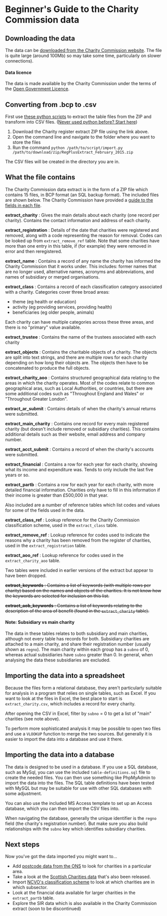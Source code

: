 # Beginner's Guide to the Charity Commission data

## Downloading the data

The data can be [downloaded from the Charity Commission website](http://data.charitycommission.gov.uk/default.aspx). The file is quite large (around 100Mb) so may take some time, particularly on slower connections).

#### Data licence

The data is made available by the Charity Commission under the terms of the [Open Government Licence](https://www.nationalarchives.gov.uk/doc/open-government-licence/version/3/).

## Converting from .bcp to .csv

First use [these python scripts](https://github.com/ncvo/charity-commission-extract/) to extract the table files from the ZIP and transform into CSV files. ([Never used python before? Start here](https://www.python.org/about/gettingstarted/))

1. Download the Charity register extract ZIP file using the link above.
2. Open the command line and navigate to the folder where you want to store the files
3. Run the command `python /path/to/script/import.py /path/to/download/zip/RegPlusExtract_February_2015.zip`

The CSV files will be created in the directory you are in.

## What the file contains

The Charity Commission data extract is in the form of a ZIP file which contains 15 files, in BCP format (an SQL backup format). The included files are shown below. The Charity Commission have provided a [guide to the fields in each file](http://data.charitycommission.gov.uk/data-definition.aspx). 

**extract_charity**
:	Gives the main details about each charity (one record per charity). Contains the contact information and address of each charity.

**extract_registration**
:	Details of the date that charities were registered and removed, along with a code representing the reason for removal. Codes can be looked up from `extract_remove_ref` table. Note that some charities have more than one entry in this table, if (for example) they were removed in error and then reregistered.

**extract_name**
:	Contains a record of any name the charity has informed the Charity Commission that it works under. This includes: former names that are no longer used, alternative names, acronyms and abbreviations, and names of subsidiary or merged organisations.

**extract_class**
:	Contains a record of each classification category associated with a charity. Categories cover three broad areas:

*	theme (eg health or education)
*	activity (eg providing services, providing health)
*	beneficiaries (eg older people, animals)

Each charity can have multiple categories across these three areas, and there is no "primary" value available.
	
**extract_trustee**
:	Contains the name of the trustees associated with each charity

**extract_objects**
:	Contains the charitable objects of a charity. The objects are split into text strings, and there are multiple rows for each charity depending on how long their objects are. The objects then have to be concatenated to produce the full objects.

**extract_charity_aoo**
:	Contains structured geographical data relating to the areas in which the charity operates. Most of the codes relate to common geographical aras, such as Local Authorities, or countries, but there are some additional codes such as "Throughout England and Wales" or "Throughout Greater London".

**extract_ar_submit**
:	Contains details of when the charity's annual returns were submitted.

**extract_main_charity**
:	Contains one record for every main registered charity (but doesn't include removed or subsidiary charities). This contains additional details such as their website, email address and company number.

**extract_acct_submit**
:	Contains a record of when the charity's accounts were submitted.

**extract_financial**
:	Contains a row for each year for each charity, showing what its income and expenditure was. Tends to only include the last five years or so.

**extract_partb**
:	Contains a row for each year for each charity, with more detailed financial information. Charities only have to fill in this information if their income is greater than &pound;500,000 in that year.

Also included are a number of reference tables which list codes and values for some of the fields used in the data.

**extract_class_ref**
:	Lookup reference for the Charity Commission classification scheme, used in the `extract_class` table.

**extract_remove_ref**
:	Lookup reference for codes used to indicate the reasons why a charity has been removed from the register of charities, used in the `extract_registration` table.

**extract_aoo_ref**
:	Lookup reference for codes used in the `extract_charity_aoo` table.

Two tables were included in earlier versions of the extract but appear to have been dropped.

~~**extract_keywords**
:	Contains a list of keywords (with multiple rows per charity) based on the names and objects of the charities. It is not know how the keywords are selected for inclusion on this list.~~

~~**extract_aob_keywords**
:	Contains a list of keywords relating to the description of the area of benefit (found in the `extract_charity` table).~~


#### Note: Subsidiary vs main charity

The data in these tables relates to both subsidiary and main charities, although not every table has records for both. Subsidiary charities are attached to a main charity, and share their registration number (usually shown as `regno`). The main charity within each group has a `subno` of 0, whereas actual subsidiaries have `subno` greater than 0. In general, when analysing the data these subsidiaries are excluded.

## Importing the data into a spreadsheet

Because the files form a relational database, they aren't particularly suitable for analysis in a program that relies on single tables, such as Excel. If you want to look at the files in Excel, the best place to start is `extract_charity.csv`, which includes a record for every charity. 

After opening the CSV in Excel, filter by `subno` = 0 to get a list of "main" charities (see note above). 

To perform more sophisticated analysis it may be possible to open two files and use a `VLOOKUP` function to merge the two sources. But generally it is easier to import the data into a database and use it there.

## Importing the data into a database

The data is designed to be used in a database. If you use a SQL database, such as MySql, you can use the included `table-definitions.sql` file to create the needed files. You can then use something like PhpMyAdmin to import the data into the files. The SQL table definitions have been tested with MySQL but may be suitable for use with other SQL databases with some adjustment.

You can also use the included MS Access template to set up an Access database, which you can then import the CSV files into. 

When navigating the database, generally the unique identifier is the `regno` field (the charity's registration number). But make sure you also build relationships with the `subno` key which identifies subsidiary charities.

## Next steps

Now you've got the data imported you might want to...

- Add [postcode data from the ONS](http://www.ons.gov.uk/ons/guide-method/geography/products/postcode-directories/-nspp-/index.html) to look for charities in a particular area.
- Take a look at the [Scottish Charities data](http://www.oscr.org.uk/charities/search-scottish-charity-register/charity-register-download) that's also been released.
- Import [NCVO's classification scheme](http://data.ncvo.org.uk/datastore/datasets/dataset-4-icnpo-classification-of-charities/) to look at which charities are in which subsector.
- Look at the financial data available for larger charities in the `extract_partb` table.
- Explore the SIR data which is also available in the Charity Commission extract (soon to be discontinued)
